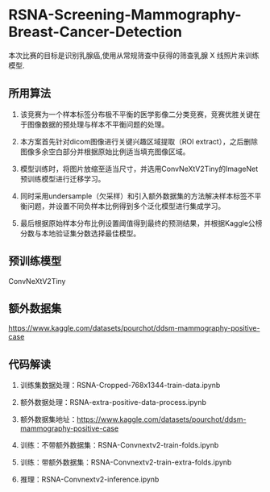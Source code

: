 # RSNA-Screening-Mammography-Breast-Cancer-Detection
本次比赛的目标是识别乳腺癌,使用从常规筛查中获得的筛查乳腺 X 线照片来训练模型.

## 所用算法
1. 该竞赛为一个样本标签分布极不平衡的医学影像二分类竞赛，竞赛优胜关键在于图像数据的预处理与样本不平衡问题的处理。
   
2. 本方案首先针对dicom图像进行关键兴趣区域提取（ROI extract），之后删除图像多余空白部分并根据原始比例适当填充图像区域。

3. 模型训练时，将图片放缩至适当尺寸，并选用ConvNeXtV2Tiny的ImageNet预训练模型进行迁移学习。

4. 同时采用undersample（欠采样）和引入额外数据集的方法解决样本标签不平衡问题，并设置不同负样本比例得到多个泛化模型进行集成学习。

5. 最后根据原始样本分布比例设置阈值得到最终的预测结果，并根据Kaggle公榜分数与本地验证集分数选择最佳模型。

## 预训练模型
ConvNeXtV2Tiny 

## 额外数据集
https://www.kaggle.com/datasets/pourchot/ddsm-mammography-positive-case

## 代码解读

1. 训练集数据处理：RSNA-Cropped-768x1344-train-data.ipynb

2. 额外数据处理：RSNA-extra-positive-data-process.ipynb

3. 额外数据集地址：https://www.kaggle.com/datasets/pourchot/ddsm-mammography-positive-case

4. 训练：不带额外数据集：RSNA-Convnextv2-train-folds.ipynb

5. 训练：带额外数据集：RSNA-Convnextv2-train-extra-folds.ipynb

6. 推理：RSNA-Convnextv2-inference.ipynb
